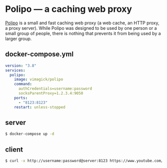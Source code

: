 Polipo — a caching web proxy
============================

[Polipo][1] is a small and fast caching web proxy (a web cache, an HTTP proxy, a
proxy server). While Polipo was designed to be used by one person or a small
group of people, there is nothing that prevents it from being used by a larger
group.

## docker-compose.yml

```yaml
version: "3.8"
services:
  polipo:
    image: vimagick/polipo
    command:
      authCredentials=username:password
      socksParentProxy=1.2.3.4:9050
    ports:
      - "8123:8123"
    restart: unless-stopped
```

## server

```bash
$ docker-compose up -d
```

## client

```bash
$ curl -x http://username:password@server:8123 https://www.youtube.com/
```

[1]: https://www.irif.univ-paris-diderot.fr/~jch/software/polipo/
